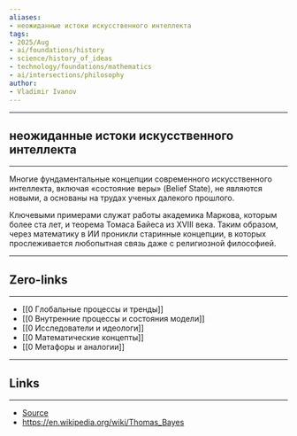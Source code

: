 ```yaml
---
aliases: 
- неожиданные истоки искусственного интеллекта
tags:
- 2025/Aug
- ai/foundations/history
- science/history_of_ideas
- technology/foundations/mathematics
- ai/intersections/philosophy
author:
- Vladimir Ivanov
---
```

-----
##  неожиданные истоки искусственного интеллекта
-----
Многие фундаментальные концепции современного искусственного интеллекта, включая «состояние веры» (Belief State), не являются новыми, а основаны на трудах ученых далекого прошлого. 

Ключевыми примерами служат работы академика Маркова, которым более ста лет, и теорема Томаса Байеса из XVIII века. Таким образом, через математику в ИИ проникли старинные концепции, в которых прослеживается любопытная связь даже с религиозной философией.

---
## Zero-links
---
- [[0 Глобальные процессы и тренды]]
- [[0 Внутренние процессы и состояния модели]]
- [[0 Исследователи и идеологи]]
- [[0 Математические концепты]]
- [[0 Метафоры и аналогии]]

---
## Links
---
- [Source](https://t.me/turboproject/1994)
- https://en.wikipedia.org/wiki/Thomas_Bayes